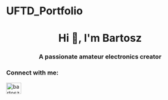 # UFTD_Portfolio
<h1 align="center">Hi 👋, I'm Bartosz</h1>
<h3 align="center">A passionate amateur electronics creator</h3>

<h3 align="left">Connect with me:</h3>
<p align="left">
<a href="https://linkedin.com/in/bartosz-głowacki-99aa3a1b3" target="blank"><img align="center" src="https://raw.githubusercontent.com/rahuldkjain/github-profile-readme-generator/master/src/images/icons/Social/linked-in-alt.svg" alt="bartosz-głowacki-99aa3a1b3" height="30" width="40" /></a>
</p>